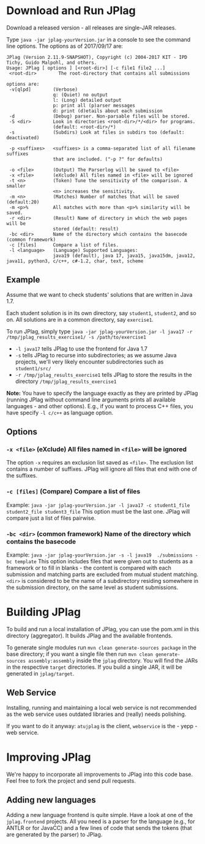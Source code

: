 # Download and Run JPlag
Download a released version - all releases are single-JAR releases.

Type `java -jar jplag-yourVersion.jar` in a console to see the command line options.
The options as of 2017/09/17 are:

```
JPlag (Version 2.11.9-SNAPSHOT), Copyright (c) 2004-2017 KIT - IPD Tichy, Guido Malpohl, and others.
Usage: JPlag [ options ] [<root-dir>] [-c file1 file2 ...]
 <root-dir>        The root-directory that contains all submissions

options are:
 -v[qlpd]        (Verbose)
                 q: (Quiet) no output
                 l: (Long) detailed output
                 p: print all (p)arser messages
                 d: print (d)etails about each submission
 -d              (Debug) parser. Non-parsable files will be stored.
 -S <dir>        Look in directories <root-dir>/*/<dir> for programs.
                 (default: <root-dir>/*)
 -s              (Subdirs) Look at files in subdirs too (default: deactivated)

 -p <suffixes>   <suffixes> is a comma-separated list of all filename suffixes
                 that are included. ("-p ?" for defaults)

 -o <file>       (Output) The Parserlog will be saved to <file>
 -x <file>       (eXclude) All files named in <file> will be ignored
 -t <n>          (Token) Tune the sensitivity of the comparison. A smaller
                 <n> increases the sensitivity.
 -m <n>          (Matches) Number of matches that will be saved (default:20)
 -m <p>%         All matches with more than <p>% similarity will be saved.
 -r <dir>        (Result) Name of directory in which the web pages will be
                 stored (default: result)
 -bc <dir>       Name of the directory which contains the basecode (common framework)
 -c [files]      Compare a list of files.
 -l <language>   (Language) Supported Languages:
                 java19 (default), java 17, java15, java15dm, java12, java11, python3, c/c++, c#-1.2, char, text, scheme
```

## Example
Assume that we want to check students' solutions that are written in Java 1.7.

Each student solution is in its own directory, say `student1`, `student2`, and so on.
All solutions are in a common directory, say `exercise1`.

To run JPlag, simply type `java -jar jplag-yourVersion.jar -l java17 -r /tmp/jplag_results_exercise1/ -s /path/to/exercise1`

- `-l java17` tells JPlag to use the frontend for Java 1.7
- `-s` tells JPlag to recurse into subdirectories; as we assume Java projects, we'll very likely encounter subdirectories such as `student1/src/`
- `-r /tmp/jplag_results_exercise1` tells JPlag to store the results in the directory `/tmp/jplag_results_exercise1`

**Note:** You have to specify the language exactly as they are printed by JPlag (running JPlag without command line arguments prints all available languages - and other options).
E.g., if you want to process C++ files, you have specify `-l c/c++` as language option.

## Options
### `-x <file>`   (eXclude) All files named in `<file>` will be ignored
The option `-x` requires an exclusion list saved as `<file>`.
The exclusion list contains a  number of suffixes.
JPlag will ignore all files that end with one of the suffixes.

### `-c [files]`   (Compare) Compare a list of files
Example: `java -jar jplag-yourVersion.jar -l java17 -c student1_file student2_file student3_file`
This option must be the last one.
JPlag will compare just a list of files pairwise.

### `-bc <dir>`   (common framework) Name of the directory which contains the basecode
Example: `java -jar jplag-yourVersion.jar -s -l java19  ./submissions -bc template`
This option includes files that were given out to students as a framework or to fill in blanks - the content is compared with each submission and matching parts are excluded from mutual student matching.
`<dir>` is considered to be the name of a subdirectory residing somewhere in the submission directory, on the same level as student submissions.

# Building JPlag
To build and run a local installation of JPlag, you can use the pom.xml in this directory (aggregator). It builds JPlag and the available frontends. 

To generate single modules run `mvn clean generate-sources package` in the base directory; if you want a single file then run `mvn clean generate-sources assembly:assembly` inside the `jplag` directory. You will find the JARs in the respective `target` directories. If you build a single JAR, it will be generated in `jplag/target`.

## Web Service
Installing, running and maintaining a local web service is not recommended as the web service uses outdated libraries and (really) needs polishing.

If you want to do it anyway: `atujplag` is the client, `webservice` is the - yepp - web service.

# Improving JPlag
We're happy to incorporate all improvements to JPlag into this code base. Feel free to fork the project and send pull requests.

## Adding new languages
Adding a new language frontend is quite simple. Have a look at one of the `jplag.frontend` projects. All you need is a parser for the language (e.g., for ANTLR or for JavaCC) and a few lines of code that sends the tokens (that are generated by the parser) to JPlag.
